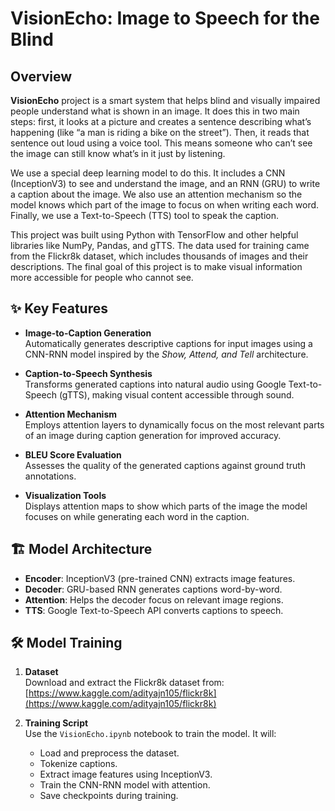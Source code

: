 # VisionEcho: Image to Speech for the Blind 

## Overview

**VisionEcho** project is a smart system that helps blind and visually impaired people understand what is shown in an image. It does this in two main steps: first, it looks at a picture and creates a sentence describing what’s happening (like “a man is riding a bike on the street”). Then, it reads that sentence out loud using a voice tool. This means someone who can’t see the image can still know what’s in it just by listening.

We use a special deep learning model to do this. It includes a CNN (InceptionV3) to see and understand the image, and an RNN (GRU) to write a caption about the image. We also use an attention mechanism so the model knows which part of the image to focus on when writing each word. Finally, we use a Text-to-Speech (TTS) tool to speak the caption.

This project was built using Python with TensorFlow and other helpful libraries like NumPy, Pandas, and gTTS. The data used for training came from the Flickr8k dataset, which includes thousands of images and their descriptions. The final goal of this project is to make visual information more accessible for people who cannot see.


## ✨ Key Features

- **Image-to-Caption Generation**  
  Automatically generates descriptive captions for input images using a CNN-RNN model inspired by the *Show, Attend, and Tell* architecture.

- **Caption-to-Speech Synthesis**  
  Transforms generated captions into natural audio using Google Text-to-Speech (gTTS), making visual content accessible through sound.

- **Attention Mechanism**  
  Employs attention layers to dynamically focus on the most relevant parts of an image during caption generation for improved accuracy.

- **BLEU Score Evaluation**  
  Assesses the quality of the generated captions against ground truth annotations.

- **Visualization Tools**  
  Displays attention maps to show which parts of the image the model focuses on while generating each word in the caption.


## 🏗️ Model Architecture

- **Encoder**: InceptionV3 (pre-trained CNN) extracts image features.
- **Decoder**: GRU-based RNN generates captions word-by-word.
- **Attention**: Helps the decoder focus on relevant image regions.
- **TTS**: Google Text-to-Speech API converts captions to speech.


## 🛠️ Model Training

1. **Dataset**  
   Download and extract the Flickr8k dataset from:  
   [https://www.kaggle.com/adityajn105/flickr8k](https://www.kaggle.com/adityajn105/flickr8k)

2. **Training Script**  
   Use the `VisionEcho.ipynb` notebook to train the model. It will:
   - Load and preprocess the dataset.
   - Tokenize captions.
   - Extract image features using InceptionV3.
   - Train the CNN-RNN model with attention.
   - Save checkpoints during training.
